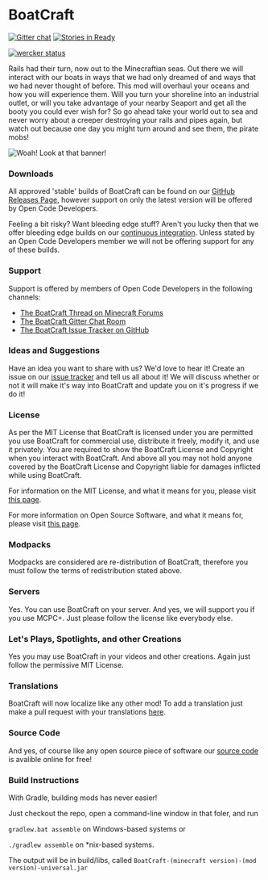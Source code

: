BoatCraft
=========

[![Gitter chat](https://badges.gitter.im/Open-Code-Developers/BoatCraft.png)](https://gitter.im/Open-Code-Developers/BoatCraft)
[![Stories in Ready](https://badge.waffle.io/Open-Code-Developers/BoatCraft.png?label=in%20progress)](https://waffle.io/Open-Code-Developers/BoatCraft)

[![wercker status](https://app.wercker.com/status/e90f090a6379a5521841634d6aecf145/m/master "wercker status")](https://app.wercker.com/project/bykey/e90f090a6379a5521841634d6aecf145)

Rails had their turn, now out to the Minecraftian seas. Out there we will interact with our boats in ways that we had only dreamed of and ways that we had never thought of before. This mod will overhaul your oceans and how you will experience them. Will you turn your shoreline into an industrial outlet, or will you take advantage of your nearby Seaport and get all the booty you could ever wish for? So go ahead take your world out to sea and never worry about a creeper destroying your rails and pipes again, but watch out because one day you might turn around and see them, the pirate mobs!

![Woah! Look at that banner!](https://f.cloud.github.com/assets/594124/2214266/e1c091fc-99cd-11e3-8654-9d734ba3d9d3.png)

### Downloads

All approved 'stable' builds of BoatCraft can be found on our [GitHub Releases Page](https://github.com/Open-Code-Developers/BoatCraft/releases), however support on only the latest version will be offered by Open Code Developers.

Feeling a bit risky? Want bleeding edge stuff? Aren't you lucky then that we offer bleeding edge builds on our [continuous integration](https://drone.io/github.com/Open-Code-Developers/BoatCraft/files).
Unless stated by an Open Code Developers member we will not be offering support for any of these builds.

### Support

Support is offered by members of Open Code Developers in the following channels:
- [The BoatCraft Thread on Minecraft Forums](http://www.minecraftforum.net/topic/1926968-172-forge-boatcraft-the-end-of-the-great-wooden-age/)
- [The BoatCraft Gitter Chat Room](https://gitter.im/Open-Code-Developers/BoatCraft)
- [The BoatCraft Issue Tracker on GitHub](https://github.com/Open-Code-Developers/BoatCraft/issues)

### Ideas and Suggestions

Have an idea you want to share with us? We'd love to hear it! Create an issue on our [issue tracker](https://github.com/Open-Code-Developers/BoatCraft/issues) and tell us all about it! We will discuss whether or not it will make it's way into BoatCraft and update you on it's progress if we do it!

### License

As per the MIT License that BoatCraft is licensed under you are permitted you use BoatCraft for commercial use, distribute it freely, modify it, and use it privately. You are required to show the BoatCraft License and Copyright when you interact with BoatCraft. And above all you may not hold anyone covered by the BoatCraft License and Copyright liable for damages inflicted while using BoatCraft.

For information on the MIT License, and what it means for you, please visit [this page](http://choosealicense.com/licenses/mit/).

For more information on Open Source Software, and what it means for, please visit [this page](http://opensource.org/osd).

### Modpacks

Modpacks are considered are re-distribution of BoatCraft, therefore you must follow the terms of redistribution stated above.

### Servers

Yes. You can use BoatCraft on your server. And yes, we will support you if you use MCPC+. Just please follow the license like everybody else.

### Let's Plays, Spotlights, and other Creations

Yes you may use BoatCraft in your videos and other creations. Again just follow the permissive MIT License.

### Translations

BoatCraft will now localize like any other mod! To add a translation just make a pull request with your translations [here](https://github.com/Open-Code-Developers/BoatCraft/tree/master/src/main/resources/assets/boatcraft/lang).

### Source Code

And yes, of course like any open source piece of software our [source code](https://github.com/Open-Code-Developers/BoatCraft) is avalible online for free!

### Build Instructions

With Gradle, building mods has never easier!

Just checkout the repo, open a command-line window in that foler, and run 

``` gradlew.bat assemble ``` on Windows-based systems or 

``` ./gradlew assemble ``` on *nix-based systems.

The output will be in build/libs, called ``` BoatCraft-(minecraft version)-(mod version)-universal.jar ```
